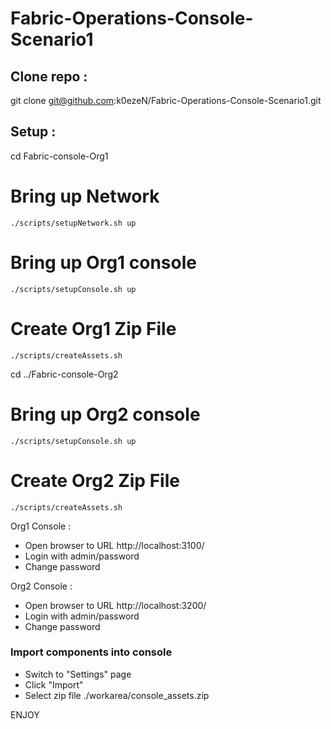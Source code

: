 # Fabric-Operations-Console-Scenario1

## Clone repo :

git clone git@github.com:k0ezeN/Fabric-Operations-Console-Scenario1.git

## Setup :

cd Fabric-console-Org1

# Bring up Network
`./scripts/setupNetwork.sh up`

# Bring up Org1 console
`./scripts/setupConsole.sh up`

# Create Org1 Zip File
`./scripts/createAssets.sh`

cd ../Fabric-console-Org2

# Bring up Org2 console
`./scripts/setupConsole.sh up`

# Create Org2 Zip File
`./scripts/createAssets.sh`

Org1 Console : 
* Open browser to URL http://localhost:3100/
* Login with admin/password
* Change password

Org2 Console : 
* Open browser to URL http://localhost:3200/
* Login with admin/password
* Change password

### Import components into console
* Switch to "Settings" page 
* Click "Import"
* Select zip file ./workarea/console_assets.zip

ENJOY

